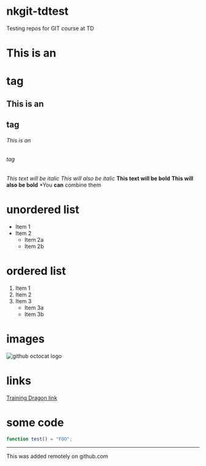 # nkgit-tdtest
Testing repos for GIT course at TD



# This is an <h1> tag 
## This is an <h2> tag 
###### This is an <h6> tag 
 
*This text will be italic* 
_This will also be italic_ 
**This text will be bold**
 __This will also be bold__ 
 *You **can** combine them
 
 # unordered list 
 * Item 1 
 * Item 2     
    * Item 2a     
    * Item 2b 
  
 # ordered list 
 1. Item 1 
 2. Item 2 
 3. Item 3     
    * Item 3a     
    * Item 3b
    
    
# images
![github octocat logo](https://octodex.github.com/images/octdrey-catburn.jpg)

# links
[Training Dragon link](http://trainingdragon.co.uk)

# some code
```javascript
function test() = "FOO";
```
----------------------------------------

This was added remotely on github.com
